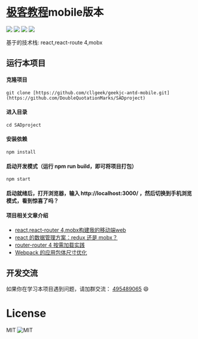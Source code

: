 # [极客教程](https://www.geekjc.com)mobile版本
[![](https://img.shields.io/github/issues/cllgeek/geekjc-antd-mobile.svg)](https://github.com/cllgeek/geekjc-antd-mobile/issues)
[![](https://img.shields.io/github/forks/cllgeek/geekjc-antd-mobile.svg)](https://github.com/cllgeek/geekjc-antd-mobile/network)
[![](https://img.shields.io/github/stars/cllgeek/geekjc-antd-mobile.svg)](https://github.com/cllgeek/geekjc-antd-mobile/stargazers)
![](https://img.shields.io/github/license/cllgeek/geekjc-antd-mobile.svg)

基于的技术栈: react,react-route 4,mobx

## 运行本项目
#### 克隆项目
    git clone [https://github.com/cllgeek/geekjc-antd-mobile.git](https://github.com/DoubleQuotationMarks/SADproject)

#### 进入目录
    cd SADproject

#### 安装依赖
    npm install

#### 启动开发模式（运行 npm run build，即可将项目打包）
    npm start

#### 启动就绪后，打开浏览器，输入 http://localhost:3000/ ，然后切换到手机浏览模式，看到惊喜了吗？

#### 项目相关文章介绍
* [react,react-router 4,mobx构建我的移动端web](https://www.geekjc.com/post/59db251559f92b5d491592d4)
* [react 的数据管理方案：redux 还是 mobx？](http://imweb.io/topic/59f4833db72024f03c7f49b4)
* [router-router 4 按需加载实践](https://www.geekjc.com/post/5a72f7585bd1340aebd9a630)
* [Webpack 的应用包体尺寸优化](https://www.geekjc.com/post/5a7401e787eae410348f8043)

## 开发交流
如果你在学习本项目遇到问题，请加群交流： [495489065](http://shang.qq.com/wpa/qunwpa?idkey=4e8ab985822977ef7e4c1a63eec78f4d17b1af27d5d71a85d8599691930b676f) :smile:

# License
MIT
![MIT](https://cllgeek.github.io/svg/license/mit.svg)
